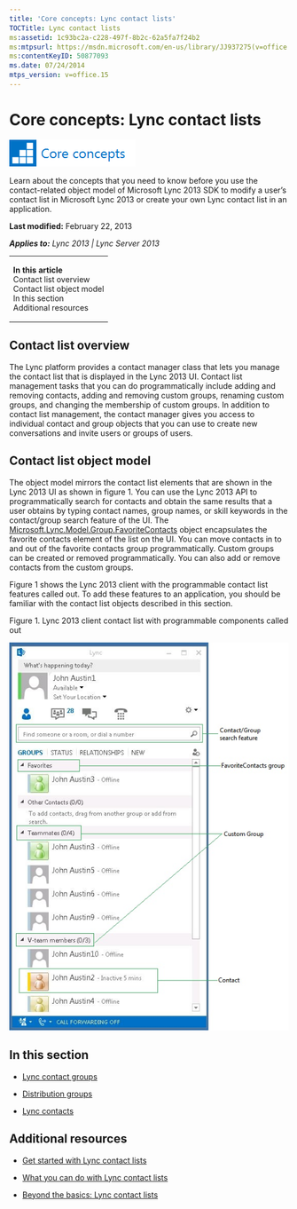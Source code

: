 ```yaml
---
title: 'Core concepts: Lync contact lists'
TOCTitle: Lync contact lists
ms:assetid: 1c93bc2a-c228-497f-8b2c-62a5fa7f24b2
ms:mtpsurl: https://msdn.microsoft.com/en-us/library/JJ937275(v=office.15)
ms:contentKeyID: 50877093
ms.date: 07/24/2014
mtps_version: v=office.15
---
```


# Core concepts: Lync contact lists

![Core concepts](images/JJ933133.mod_icon_CoreConcepts_long(Office.15).png "Core concepts")

Learn about the concepts that you need to know before you use the contact-related object model of Microsoft Lync 2013 SDK to modify a user’s contact list in Microsoft Lync 2013 or create your own Lync contact list in an application.

**Last modified:** February 22, 2013

***Applies to:** Lync 2013 | Lync Server 2013*

<table>
<colgroup>
<col style="width: 100%" />
</colgroup>
<tbody>
<tr class="odd">
<td><p><strong>In this article</strong><br />
Contact list overview<br />
Contact list object model<br />
In this section<br />
Additional resources</p></td>
</tr>
</tbody>
</table>

## Contact list overview

The Lync platform provides a contact manager class that lets you manage the contact list that is displayed in the Lync 2013 UI. Contact list management tasks that you can do programmatically include adding and removing contacts, adding and removing custom groups, renaming custom groups, and changing the membership of custom groups. In addition to contact list management, the contact manager gives you access to individual contact and group objects that you can use to create new conversations and invite users or groups of users.

## Contact list object model

The object model mirrors the contact list elements that are shown in the Lync 2013 UI as shown in figure 1. You can use the Lync 2013 API to programmatically search for contacts and obtain the same results that a user obtains by typing contact names, group names, or skill keywords in the contact/group search feature of the UI. The [Microsoft.Lync.Model.Group.FavoriteContacts](https://msdn.microsoft.com/en-us/library/jj277579\(v=office.15\)) object encapsulates the favorite contacts element of the list on the UI. You can move contacts in to and out of the favorite contacts group programmatically. Custom groups can be created or removed programmatically. You can also add or remove contacts from the custom groups.

Figure 1 shows the Lync 2013 client with the programmable contact list features called out. To add these features to an application, you should be familiar with the contact list objects described in this section.

Figure 1. Lync 2013 client contact list with programmable components called out

  
![Lync 2013 client with contact list elements named](images/JJ937275.LyncClientSDK_LyncContactList(Office.15).jpg "Lync 2013 client with contact list elements named")

## In this section

  - [Lync contact groups](lync-contact-groups.md)

  - [Distribution groups](distribution-groups.md)

  - [Lync contacts](lync-contacts.md)

## Additional resources

  - [Get started with Lync contact lists](get-started-with-lync-contact-lists.md)

  - [What you can do with Lync contact lists](what-you-can-do-with-lync-contact-lists.md)

  - [Beyond the basics: Lync contact lists](beyond-the-basics-lync-contact-lists.md)

